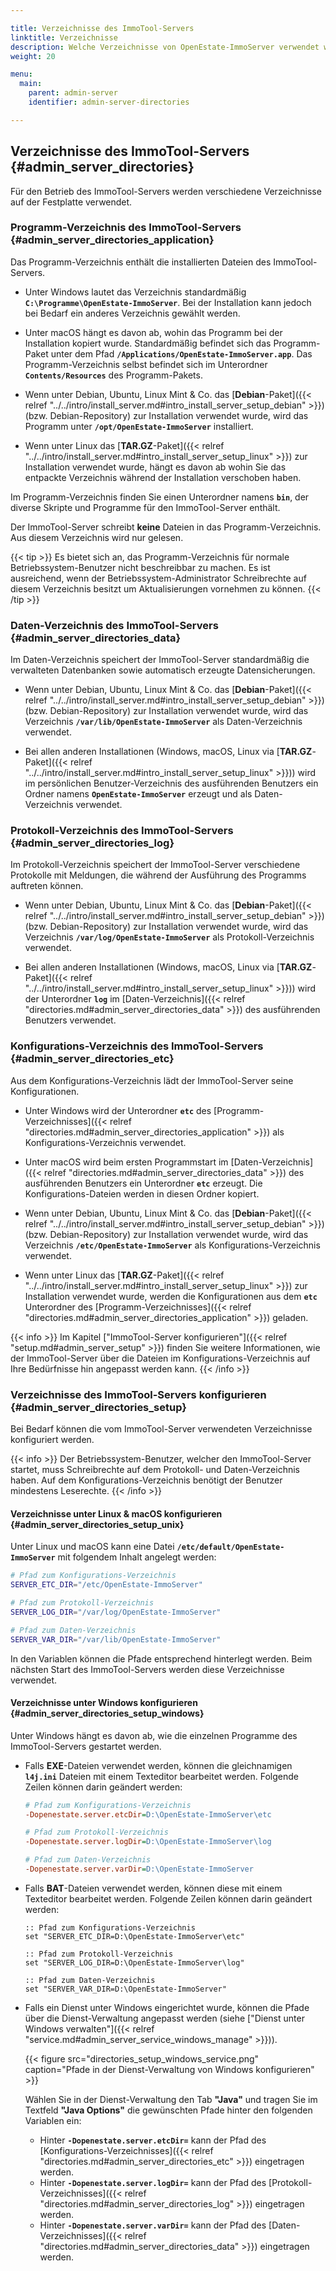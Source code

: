 ```yaml
---

title: Verzeichnisse des ImmoTool-Servers
linktitle: Verzeichnisse
description: Welche Verzeichnisse von OpenEstate-ImmoServer verwendet werden…
weight: 20

menu:
  main:
    parent: admin-server
    identifier: admin-server-directories

---
```


## Verzeichnisse des ImmoTool-Servers {#admin_server_directories}

Für den Betrieb des ImmoTool-Servers werden verschiedene Verzeichnisse auf der Festplatte verwendet.


### Programm-Verzeichnis des ImmoTool-Servers {#admin_server_directories_application}

Das Programm-Verzeichnis enthält die installierten Dateien des ImmoTool-Servers.

-   Unter Windows lautet das Verzeichnis standardmäßig **`C:\Programme\OpenEstate-ImmoServer`**. Bei der Installation kann jedoch bei Bedarf ein anderes Verzeichnis gewählt werden.

-   Unter macOS hängt es davon ab, wohin das Programm bei der Installation kopiert wurde. Standardmäßig befindet sich das Programm-Paket unter dem Pfad **`/Applications/OpenEstate-ImmoServer.app`**. Das Programm-Verzeichnis selbst befindet sich im Unterordner **`Contents/Resources`** des Programm-Pakets.

-   Wenn unter Debian, Ubuntu, Linux Mint & Co. das [**Debian**-Paket]({{< relref "../../intro/install_server.md#intro_install_server_setup_debian" >}}) (bzw. Debian-Repository) zur Installation verwendet wurde, wird das Programm unter **`/opt/OpenEstate-ImmoServer`** installiert.

-   Wenn unter Linux das [**TAR.GZ**-Paket]({{< relref "../../intro/install_server.md#intro_install_server_setup_linux" >}}) zur Installation verwendet wurde, hängt es davon ab wohin Sie das entpackte Verzeichnis während der Installation verschoben haben.

Im Programm-Verzeichnis finden Sie einen Unterordner namens **`bin`**, der diverse Skripte und Programme für den ImmoTool-Server enthält.

Der ImmoTool-Server schreibt **keine** Dateien in das Programm-Verzeichnis. Aus diesem Verzeichnis wird nur gelesen.

{{< tip >}}
Es bietet sich an, das Programm-Verzeichnis für normale Betriebssystem-Benutzer nicht beschreibbar zu machen. Es ist ausreichend, wenn der Betriebssystem-Administrator Schreibrechte auf diesem Verzeichnis besitzt um Aktualisierungen vornehmen zu können. 
{{< /tip >}}


### Daten-Verzeichnis des ImmoTool-Servers {#admin_server_directories_data}

Im Daten-Verzeichnis speichert der ImmoTool-Server standardmäßig die verwalteten Datenbanken sowie automatisch erzeugte Datensicherungen.

-   Wenn unter Debian, Ubuntu, Linux Mint & Co. das [**Debian**-Paket]({{< relref "../../intro/install_server.md#intro_install_server_setup_debian" >}}) (bzw. Debian-Repository) zur Installation verwendet wurde, wird das Verzeichnis **`/var/lib/OpenEstate-ImmoServer`** als Daten-Verzeichnis verwendet.

-   Bei allen anderen Installationen (Windows, macOS, Linux via [**TAR.GZ**-Paket]({{< relref "../../intro/install_server.md#intro_install_server_setup_linux" >}})) wird im persönlichen Benutzer-Verzeichnis des ausführenden Benutzers ein Ordner namens **`OpenEstate-ImmoServer`** erzeugt und als Daten-Verzeichnis verwendet.


### Protokoll-Verzeichnis des ImmoTool-Servers {#admin_server_directories_log}

Im Protokoll-Verzeichnis speichert der ImmoTool-Server verschiedene Protokolle mit Meldungen, die während der Ausführung des Programms auftreten können.

-   Wenn unter Debian, Ubuntu, Linux Mint & Co. das [**Debian**-Paket]({{< relref "../../intro/install_server.md#intro_install_server_setup_debian" >}}) (bzw. Debian-Repository) zur Installation verwendet wurde, wird das Verzeichnis **`/var/log/OpenEstate-ImmoServer`** als Protokoll-Verzeichnis verwendet.

-   Bei allen anderen Installationen (Windows, macOS, Linux via [**TAR.GZ**-Paket]({{< relref "../../intro/install_server.md#intro_install_server_setup_linux" >}})) wird der Unterordner **`log`** im [Daten-Verzeichnis]({{< relref "directories.md#admin_server_directories_data" >}}) des ausführenden Benutzers verwendet.


### Konfigurations-Verzeichnis des ImmoTool-Servers {#admin_server_directories_etc}

Aus dem Konfigurations-Verzeichnis lädt der ImmoTool-Server seine Konfigurationen.

-   Unter Windows wird der Unterordner **`etc`** des [Programm-Verzeichnisses]({{< relref "directories.md#admin_server_directories_application" >}}) als Konfigurations-Verzeichnis verwendet.

-   Unter macOS wird beim ersten Programmstart im [Daten-Verzeichnis]({{< relref "directories.md#admin_server_directories_data" >}}) des ausführenden Benutzers ein Unterordner **`etc`** erzeugt. Die Konfigurations-Dateien werden in diesen Ordner kopiert. 

-   Wenn unter Debian, Ubuntu, Linux Mint & Co. das [**Debian**-Paket]({{< relref "../../intro/install_server.md#intro_install_server_setup_debian" >}}) (bzw. Debian-Repository) zur Installation verwendet wurde, wird das Verzeichnis **`/etc/OpenEstate-ImmoServer`** als Konfigurations-Verzeichnis verwendet.

-   Wenn unter Linux das [**TAR.GZ**-Paket]({{< relref "../../intro/install_server.md#intro_install_server_setup_linux" >}}) zur Installation verwendet wurde, werden die Konfigurationen aus dem **`etc`** Unterordner des [Programm-Verzeichnisses]({{< relref "directories.md#admin_server_directories_application" >}}) geladen.

{{< info >}}
Im Kapitel ["ImmoTool-Server konfigurieren"]({{< relref "setup.md#admin_server_setup" >}}) finden Sie weitere Informationen, wie der ImmoTool-Server über die Dateien im Konfigurations-Verzeichnis auf Ihre Bedürfnisse hin angepasst werden kann.
{{< /info >}}


### Verzeichnisse des ImmoTool-Servers konfigurieren {#admin_server_directories_setup}

Bei Bedarf können die vom ImmoTool-Server verwendeten Verzeichnisse konfiguriert werden.

{{< info >}}
Der Betriebssystem-Benutzer, welcher den ImmoTool-Server startet, muss Schreibrechte auf dem Protokoll- und Daten-Verzeichnis haben. Auf dem Konfigurations-Verzeichnis benötigt der Benutzer mindestens Leserechte.
{{< /info >}}


#### Verzeichnisse unter Linux & macOS konfigurieren {#admin_server_directories_setup_unix}

Unter Linux und macOS kann eine Datei **`/etc/default/OpenEstate-ImmoServer`** mit folgendem Inhalt angelegt werden:

```bash
# Pfad zum Konfigurations-Verzeichnis
SERVER_ETC_DIR="/etc/OpenEstate-ImmoServer"

# Pfad zum Protokoll-Verzeichnis
SERVER_LOG_DIR="/var/log/OpenEstate-ImmoServer"

# Pfad zum Daten-Verzeichnis
SERVER_VAR_DIR="/var/lib/OpenEstate-ImmoServer"
```

In den Variablen können die Pfade entsprechend hinterlegt werden. Beim nächsten Start des ImmoTool-Servers werden diese Verzeichnisse verwendet.


#### Verzeichnisse unter Windows konfigurieren {#admin_server_directories_setup_windows}

Unter Windows hängt es davon ab, wie die einzelnen Programme des ImmoTool-Servers gestartet werden.

-   Falls **EXE**-Dateien verwendet werden, können die gleichnamigen **`l4j.ini`** Dateien mit einem Texteditor bearbeitet werden. Folgende Zeilen können darin geändert werden:

    ```ini
    # Pfad zum Konfigurations-Verzeichnis
    -Dopenestate.server.etcDir=D:\OpenEstate-ImmoServer\etc
    
    # Pfad zum Protokoll-Verzeichnis
    -Dopenestate.server.logDir=D:\OpenEstate-ImmoServer\log
    
    # Pfad zum Daten-Verzeichnis
    -Dopenestate.server.varDir=D:\OpenEstate-ImmoServer
    ```

-   Falls **BAT**-Dateien verwendet werden, können diese mit einem Texteditor bearbeitet werden. Folgende Zeilen können darin geändert werden:

    ```batch
    :: Pfad zum Konfigurations-Verzeichnis
    set "SERVER_ETC_DIR=D:\OpenEstate-ImmoServer\etc"
    
    :: Pfad zum Protokoll-Verzeichnis
    set "SERVER_LOG_DIR=D:\OpenEstate-ImmoServer\log"
    
    :: Pfad zum Daten-Verzeichnis
    set "SERVER_VAR_DIR=D:\OpenEstate-ImmoServer"
    ```
    
-   Falls ein Dienst unter Windows eingerichtet wurde, können die Pfade über die Dienst-Verwaltung angepasst werden (siehe ["Dienst unter Windows verwalten"]({{< relref "service.md#admin_server_service_windows_manage" >}})).

    {{< figure src="directories_setup_windows_service.png" caption="Pfade in der Dienst-Verwaltung von Windows konfigurieren" >}}
    
    Wählen Sie in der Dienst-Verwaltung den Tab **"Java"** und tragen Sie im Textfeld **"Java Options"** die gewünschten Pfade hinter den folgenden Variablen ein:
    
    -   Hinter **`-Dopenestate.server.etcDir=`** kann der Pfad des [Konfigurations-Verzeichnisses]({{< relref "directories.md#admin_server_directories_etc" >}}) eingetragen werden.
    -   Hinter **`-Dopenestate.server.logDir=`** kann der Pfad des [Protokoll-Verzeichnisses]({{< relref "directories.md#admin_server_directories_log" >}}) eingetragen werden.
    -   Hinter **`-Dopenestate.server.varDir=`** kann der Pfad des [Daten-Verzeichnisses]({{< relref "directories.md#admin_server_directories_data" >}}) eingetragen werden.

